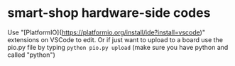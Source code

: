 # smart-shop hardware-side codes
Use "[PlatformIO]{https://platformio.org/install/ide?install=vscode)" extensions on VSCode to edit. Or if just want to upload to a board use the pio.py file by typing `python pio.py upload` (make sure you have python and called "python")
